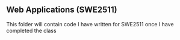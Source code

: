 ## Web Applications (SWE2511)

This folder will contain code I have written for SWE2511 once I have completed the class